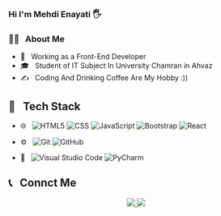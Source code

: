 <h3>Hi I'm Mehdi Enayati 🖐</h3>

<h3>👨‍💻 &nbsp; About Me</h3>

- 💼 &nbsp; Working as a Front-End Developer
- 🎓 &nbsp; Student of IT Subject In University Chamran in Ahvaz
- ✍️ &nbsp; Coding And Drinking Coffee Are My Hobby :))

<h2>🔧 &nbsp; Tech Stack</h2>

- 🌐 &nbsp;
  ![HTML5](https://img.shields.io/badge/-HTML5-333333?style=flat&logo=HTML5)
  ![CSS](https://img.shields.io/badge/-CSS-333333?style=flat&logo=CSS3&logoColor=1572B6)
  ![JavaScript](https://img.shields.io/badge/-JavaScript-333333?style=flat&logo=javascript)
  ![Bootstrap](https://img.shields.io/badge/-Bootstrap-333333?style=flat&logo=bootstrap&logoColor=563D7C)
  ![React](https://img.shields.io/badge/-React-333333?style=flat&logo=react)
  
- ⚙️ &nbsp;
  ![Git](https://img.shields.io/badge/-Git-333333?style=flat&logo=git)
  ![GitHub](https://img.shields.io/badge/-GitHub-333333?style=flat&logo=github)

- 🔧 &nbsp;
  ![Visual Studio Code](https://img.shields.io/badge/-Visual%20Studio%20Code-333333?style=flat&logo=visual-studio-code&logoColor=007ACC)
  ![PyCharm](https://img.shields.io/badge/-PyCharm-333333?style=flat&logo=pycharm&logoColor=007ACC)

<h2>📞 &nbsp; Connct Me </h2>

<p align="center">
  <a href="https://instagram.com/M_E_developer/">
    <img src="https://img.shields.io/badge/Instagram-@M_E_developer-red?style=flat&logo=instagram" />
  </a>
  <a href="https://t.me/M_E_developer/">
    <img src="https://img.shields.io/badge/Telegram-@M_E_developer-blue?style=flat&logo=telegram" />
  </a>
</p>
